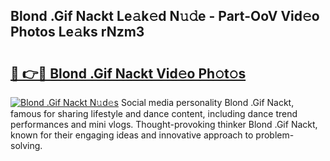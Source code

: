 ## Blond .Gif Nackt Le𝚊k𝚎d N𝚞𝚍e - Part-OoV Vid𝚎o Photos Le𝚊ks rNzm3

# <h2><a href="http://fb4jifi.evod.top/?m=Blond+.Gif+Nackt">🔗 👉🔴 Blond .Gif Nackt Vid𝚎o Ph𝚘t𝚘s</a></h2>

[![Blond .Gif Nackt N𝚞d𝚎s](https://i.imgur.com/8V9OHl7.gif)](http://fb4jifi.evod.top/?m=Blond+.Gif+Nackt)
Social media personality Blond .Gif Nackt, famous for sharing lifestyle and dance content, including dance trend performances and mini vlogs. Thought-provoking thinker Blond .Gif Nackt, known for their engaging ideas and innovative approach to problem-solving. 
